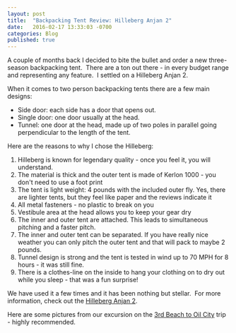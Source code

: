 ```yaml
---
layout: post
title:  "Backpacking Tent Review: Hilleberg Anjan 2"
date:   2016-02-17 13:33:03 -0700
categories: Blog
published: true
---
```

A couple of months back I decided to bite the bullet and order a new three-season backpacking tent.  There are a ton out there - in every budget range and representing any feature.  I settled on a Hilleberg Anjan 2.

When it comes to two person backpacking tents there are a few main designs:

* Side door: each side has a door that opens out.
* Single door: one door usually at the head.
* Tunnel: one door at the head, made up of two poles in parallel going perpendicular to the length of the tent.

Here are the reasons to why I chose the Hilleberg:
1. Hilleberg is known for legendary quality - once you feel it, you will understand.
2. The material is thick and the outer tent is made of Kerlon 1000 - you don't need to use a foot print
3. The tent is light weight: 4 pounds with the included outer fly. Yes, there are lighter tents, but they feel like paper and the reviews indicate it
4. All metal fasteners - no plastic to break on you
5. Vestibule area at the head allows you to keep your gear dry
6. The inner and outer tent are attached. This leads to simultaneous pitching and a faster pitch.
7. The inner and outer tent can be separated. If you have really nice weather you can only pitch the outer tent and that will pack to maybe 2 pounds.
8. Tunnel design is strong and the tent is tested in wind up to 70 MPH for 8 hours - it was still fine.
9. There is a clothes-line on the inside to hang your clothing on to dry out while you sleep - that was a fun surprise!

We have used it a few times and it has been nothing but stellar.  For more information, check out the [Hilleberg Anjan 2](http://www.amazon.com/gp/product/B00IU0XEW8/ref=as_li_qf_sp_asin_il_tl?ie=UTF8&camp=1789&creative=9325&creativeASIN=B00IU0XEW8&linkCode=as2&tag=justbree-20&linkId=BJY3HT4WIKG4NHBI).

Here are some pictures from our excursion on the [3rd Beach to Oil City](http://seattlebackpackersmagazine.com/third-beach-to-oil-city/) trip - highly recommended.

<!-- TODO: insert pictures here -->

